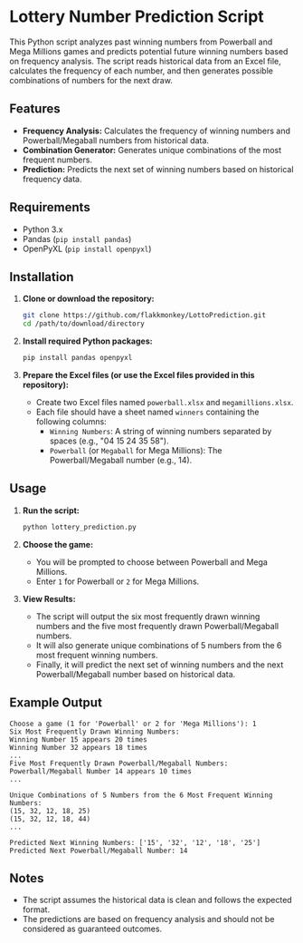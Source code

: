 # Lottery Number Prediction Script

This Python script analyzes past winning numbers from Powerball and Mega Millions games and predicts potential future winning numbers based on frequency analysis. The script reads historical data from an Excel file, calculates the frequency of each number, and then generates possible combinations of numbers for the next draw.

## Features

- **Frequency Analysis:** Calculates the frequency of winning numbers and Powerball/Megaball numbers from historical data.
- **Combination Generator:** Generates unique combinations of the most frequent numbers.
- **Prediction:** Predicts the next set of winning numbers based on historical frequency data.

## Requirements

- Python 3.x
- Pandas (`pip install pandas`)
- OpenPyXL (`pip install openpyxl`)

## Installation

1. **Clone or download the repository:**
   ```bash
   git clone https://github.com/flakkmonkey/LottoPrediction.git
   cd /path/to/download/directory
   ```

2. **Install required Python packages:**
   ```bash
   pip install pandas openpyxl
   ```

3. **Prepare the Excel files (or use the Excel files provided in this repository):**
   - Create two Excel files named `powerball.xlsx` and `megamillions.xlsx`.
   - Each file should have a sheet named `winners` containing the following columns:
     - `Winning Numbers`: A string of winning numbers separated by spaces (e.g., "04 15 24 35 58").
     - `Powerball` (or `Megaball` for Mega Millions): The Powerball/Megaball number (e.g., 14).

## Usage

1. **Run the script:**
   ```bash
   python lottery_prediction.py
   ```

2. **Choose the game:**
   - You will be prompted to choose between Powerball and Mega Millions.
   - Enter `1` for Powerball or `2` for Mega Millions.

3. **View Results:**
   - The script will output the six most frequently drawn winning numbers and the five most frequently drawn Powerball/Megaball numbers.
   - It will also generate unique combinations of 5 numbers from the 6 most frequent winning numbers.
   - Finally, it will predict the next set of winning numbers and the next Powerball/Megaball number based on historical data.

## Example Output

```
Choose a game (1 for 'Powerball' or 2 for 'Mega Millions'): 1
Six Most Frequently Drawn Winning Numbers:
Winning Number 15 appears 20 times
Winning Number 32 appears 18 times
...
Five Most Frequently Drawn Powerball/Megaball Numbers:
Powerball/Megaball Number 14 appears 10 times
...

Unique Combinations of 5 Numbers from the 6 Most Frequent Winning Numbers:
(15, 32, 12, 18, 25)
(15, 32, 12, 18, 44)
...

Predicted Next Winning Numbers: ['15', '32', '12', '18', '25']
Predicted Next Powerball/Megaball Number: 14
```

## Notes

- The script assumes the historical data is clean and follows the expected format.
- The predictions are based on frequency analysis and should not be considered as guaranteed outcomes.